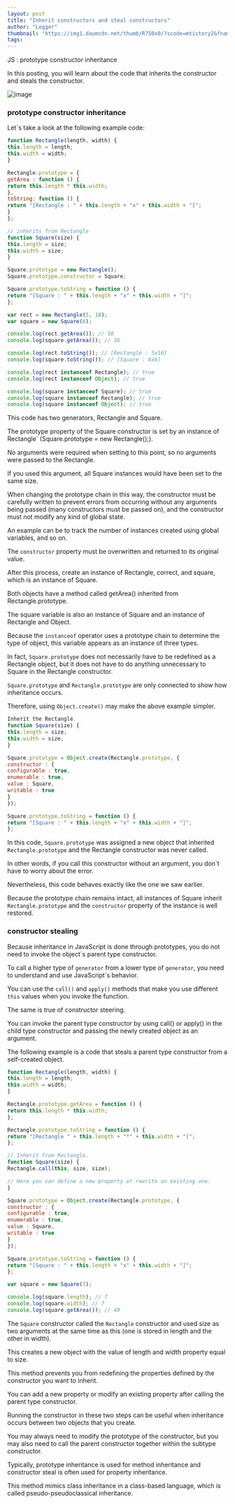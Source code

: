 ```yaml
---
layout: post
title: "Inherit constructors and steal constructors"
author: "Logger"
thumbnail: "https://img1.daumcdn.net/thumb/R750x0/?scode=mtistory2&fname=https%3A%2F%2Ft1.daumcdn.net%2Fcfile%2Ftistory%2F2234093B58AE71B431"
tags: 
---
```



JS : prototype constructor inheritance

In this posting, you will learn about the code that inherits the constructor and steals the constructor.

![image](https://t1.daumcdn.net/cfile/tistory/2234093B58AE71B431)

### prototype constructor inheritance

Let`s take a look at the following example code:

```js
function Rectangle(length, width) {
this.length = length;
this.width = width;
}

Rectangle.prototype = {
getArea : function () {
return this.length * this.width;
},
toString: function () {
return "[Rectangle : " + this.length + "x" + this.width + "]";
}
};

// inherits from Rectangle
function Square(size) {
this.length = size;
this.width = size;
}

Square.prototype = new Rectangle();
Square.prototype.constructor = Square;

Square.prototype.toString = function () {
return "[Square : " + this.length + "x" + this.width + "]";
};

var rect = new Rectangle(5, 10);
var square = new Square(6);

console.log(rect.getArea()); // 50
console.log(square.getArea()); // 36

console.log(rect.toString()); // [Rectangle : 5x10]
console.log(square.toString()); // [Square : 6x6]

console.log(rect instanceof Rectangle); // true
console.log(rect instanceof Object); // true

console.log(square instanceof Square); // true
console.log(square instanceof Rectangle); // true
console.log(square instanceof Object); // true
```

This code has two generators, Rectangle and Square.

The prototype property of the Square constructor is set by an instance of Rectangle` (Square.prototype = new Rectangle();).

No arguments were required when setting to this point, so no arguments were passed to the Rectangle.

If you used this argument, all Square instances would have been set to the same size.

When changing the prototype chain in this way, the constructor must be carefully written to prevent errors from occurring without any arguments being passed (many constructors must be passed on), and the constructor must not modify any kind of global state.

An example can be to track the number of instances created using global variables, and so on.

The `constructor` property must be overwritten and returned to its original value.

After this process, create an instance of Rectangle, correct, and square, which is an instance of Square.

Both objects have a method called getArea() inherited from Rectangle.prototype.

The square variable is also an instance of Square and an instance of Rectangle and Object.

Because the `instanceof` operator uses a prototype chain to determine the type of object, this variable appears as an instance of three types.

In fact, `Square.prototype` does not necessarily have to be redefined as a Rectangle object, but it does not have to do anything unnecessary to Square in the Rectangle constructor.

`Square.prototype` and `Rectangle.prototype` are only connected to show how inheritance occurs.

Therefore, using `Object.create()` may make the above example simpler.

```js
Inherit the Rectangle.
function Square(size) {
this.length = size;
this.width = size;
}

Square.prototype = Object.create(Rectangle.prototype, {
constructor : {
configurable : true,
enumerable : true,
value : Square,
writable : true
}
});

Square.prototype.toString = function () {
return "[Square : " + this.length + "x" + this.width + "]";
};
```

In this code, `Square.prototype` was assigned a new object that inherited `Rectangle.prototype` and the Rectangle constructor was never called.

In other words, if you call this constructor without an argument, you don`t have to worry about the error.

Nevertheless, this code behaves exactly like the one we saw earlier.

Because the prototype chain remains intact, all instances of Square inherit `Rectangle.prototype` and the `constructor` property of the instance is well restored.

### constructor stealing

Because inheritance in JavaScript is done through prototypes, you do not need to invoke the object`s parent type constructor.

To call a higher type of `generator` from a lower type of `generator`, you need to understand and use JavaScript`s behavior.

You can use the `call()` and `apply()` methods that make you use different `this` values when you invoke the function.

The same is true of constructor steering.

You can invoke the parent type constructor by using call() or apply() in the child type constructor and passing the newly created object as an argument.

The following example is a code that steals a parent type constructor from a self-created object.

```js
function Rectangle(length, width) {
this.length = length;
this.width = width;
}

Rectangle.prototype.getArea = function () {
return this.length * this.width;
};

Rectangle.prototype.toString = function () {
return "[Rectangle " + this.length + "*" + this.width + "]";
};

// Inherit from Rectangle.
function Square(size) {
Rectangle.call(this, size, size);

// Here you can define a new property or rewrite an existing one.
}

Square.prototype = Object.create(Rectangle.prototype, {
constructor : {
configurable : true,
enumerable : true,
value : Square,
writable : true
}
});

Square.prototype.toString = function () {
return "[Square : " + this.length + "x" + this.width + "]";
};

var square = new Square(7);

console.log(square.length); // 7
console.log(square.width); // 7
console.log(square.getArea()); // 49
```

The `Square` constructor called the `Rectangle` constructor and used size as two arguments at the same time as this (one is stored in length and the other in width).

This creates a new object with the value of length and width property equal to size.

This method prevents you from redefining the properties defined by the constructor you want to inherit.

You can add a new property or modify an existing property after calling the parent type constructor.

Running the constructor in these two steps can be useful when inheritance occurs between two objects that you create.

You may always need to modify the prototype of the constructor, but you may also need to call the parent constructor together within the subtype constructor.

Typically, prototype inheritance is used for method inheritance and constructor steal is often used for property inheritance.

This method mimics class inheritance in a class-based language, which is called pseudo-pseudoclassical inheritance.
